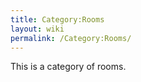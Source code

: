 ```yaml
---
title: Category:Rooms
layout: wiki
permalink: /Category:Rooms/
---
```


This is a category of rooms.